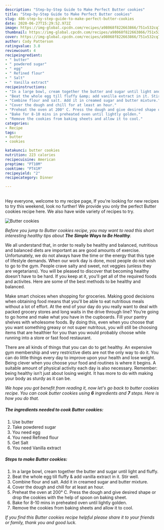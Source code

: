 ```yaml
---
description: "Step-by-Step Guide to Make Perfect Butter cookies"
title: "Step-by-Step Guide to Make Perfect Butter cookies"
slug: 486-step-by-step-guide-to-make-perfect-butter-cookies
date: 2020-06-27T15:29:52.972Z
image: https://img-global.cpcdn.com/recipes/a98068f822663866/751x532cq70/butter-cookies-recipe-main-photo.jpg
thumbnail: https://img-global.cpcdn.com/recipes/a98068f822663866/751x532cq70/butter-cookies-recipe-main-photo.jpg
cover: https://img-global.cpcdn.com/recipes/a98068f822663866/751x532cq70/butter-cookies-recipe-main-photo.jpg
author: Cody Patterson
ratingvalue: 3.8
reviewcount: 4
recipeingredient:
- " butter"
- " powdered sugar"
- " egg"
- " Refined flour"
- " Salt"
- " Vanilla extract"
recipeinstructions:
- "In a large bowl, cream together the butter and sugar until light and fluffy."
- "Beat the whole egg till fluffy &amp; add vanilla extract in it. Stir well."
- "Combine flour and salt. Add it in creamed sugar and butter mixture."
- "Cover the dough and chill for at least an hour."
- "Preheat the oven at 200° C. Press the dough and give desired shape or drop the cookies with the help of spoon on baking sheet."
- "Bake for 8-10 mins in preheated oven until lightly golden."
- "Remove the cookies from baking sheets and allow it to cool."
categories:
- Recipe
tags:
- butter
- cookies

katakunci: butter cookies 
nutrition: 223 calories
recipecuisine: American
preptime: "PT10M"
cooktime: "PT41M"
recipeyield: "2"
recipecategory: Dinner

---
```

<br>
Hey everyone, welcome to my recipe page, If you're looking for new recipes to try this weekend, look no further! We provide you only the perfect Butter cookies recipe here. We also have wide variety of recipes to try.
<br>


![Butter cookies](https://img-global.cpcdn.com/recipes/a98068f822663866/751x532cq70/butter-cookies-recipe-main-photo.jpg)

<i>Before you jump to Butter cookies recipe, you may want to read this short interesting healthy tips about <strong>The Simple Ways to Be Healthy</strong>.</i>

We all understand that, in order to really be healthy and balanced, nutritious and balanced diets are important as are good amounts of exercise. Unfortunately, we do not always have the time or the energy that this type of lifestyle demands. When our work day is done, most people do not wish to go to the gym. People crave salty and sweet, not veggies (unless they are vegetarians). You will be pleased to discover that becoming healthy doesn't have to be hard. If you keep at it, you'll get all of the required foods and activites. Here are some of the best methods to be healthy and balanced.

Make smart choices when shopping for groceries. Making good decisions when obtaining food means that you'll be able to eat nutritious meals without a lot of effort. At the end of your day do you really want to deal with packed grocery stores and long waits in the drive through line? You’re going to go home and make what you have in the cupboards. Fill your pantry shelves with wholesome foods. By doing this, even when you choose that you want something greasy or not super nutritous, you will still be choosing items that are healthier for you than you would probably choose while running into a store or fast food restaurant.

There are all kinds of things that you can do to get healthy. An expensive gym membership and very restrictive diets are not the only way to do it. You can do little things every day to improve upon your health and lose weight. Being clever when you choose your food and routines is where it begins. A suitable amount of physical activity each day is also necessary. Remember: being healthy isn’t just about losing weight. It has more to do with making your body as sturdy as it can be. 


<i>We hope you got benefit from reading it, now let's go back to butter cookies recipe. You can cook butter cookies using <strong>6</strong> ingredients and <strong>7</strong> steps. Here is how you do that.
</i>

##### The ingredients needed to cook Butter cookies:

1. Use  butter
1. Take  powdered sugar
1. You need  egg
1. You need  Refined flour
1. Get  Salt
1. You need  Vanilla extract


##### Steps to make Butter cookies:

1. In a large bowl, cream together the butter and sugar until light and fluffy.
1. Beat the whole egg till fluffy &amp; add vanilla extract in it. Stir well.
1. Combine flour and salt. Add it in creamed sugar and butter mixture.
1. Cover the dough and chill for at least an hour.
1. Preheat the oven at 200° C. Press the dough and give desired shape or drop the cookies with the help of spoon on baking sheet.
1. Bake for 8-10 mins in preheated oven until lightly golden.
1. Remove the cookies from baking sheets and allow it to cool.


<i>If you find this Butter cookies recipe helpful please share it to your friends or family, thank you and good luck.</i>
